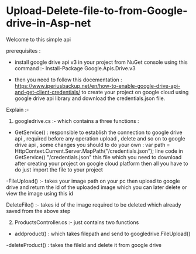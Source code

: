 # Upload-Delete-file-to-from-Google-drive-in-Asp-net

Welcome to this simple api 

prerequisites : 
- install google drive api v3 in your project from NuGet console using this command :- Install-Package Google.Apis.Drive.v3

- then you need to follow this docementation : https://www.iperiusbackup.net/en/how-to-enable-google-drive-api-and-get-client-credentials/ 
to create your project on google cloud using google drive api library and download the credentials.json file.

Explain :- 

1) googledrive.cs :-  which contains a three functions :

- GetService() : responsible to establish the connection to google drive api , required before any operation upload , delete and so on to google drive api , 
some changes you should to do your own : 
var path = HttpContext.Current.Server.MapPath("/credentials.json"); line code in GetService() 
"/credentials.json" this file which you need to download after creating your project on google cloud platform then all you have to do just import the file to your project

-FileUpload() :- takes your image path on your pc then upload to google drive and return the id of the uploaded image which you can later delete or view the image using this id

DeleteFile() :- takes id of the image required to be deleted which already saved from the above step



2) ProductsController.cs :- just contains two functions 

- addproduct() : which takes filepath and send to googledrive.FileUpload()

-deleteProduct() : takes the fileId and delete it from google drive



